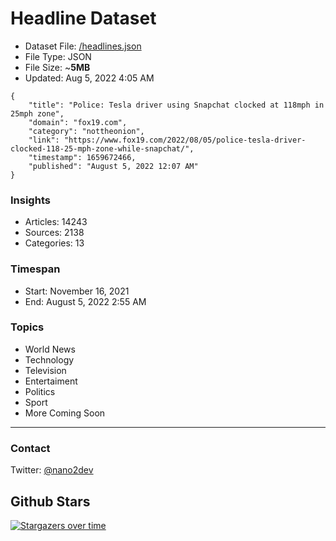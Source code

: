 # Headline Dataset

- Dataset File: [/headlines.json](https://raw.githubusercontent.com/fwd/news/master/headlines.json) 
- File Type: JSON
- File Size: ~**5MB**
- Updated: Aug 5, 2022 4:05 AM

```
{
    "title": "Police: Tesla driver using Snapchat clocked at 118mph in 25mph zone",
    "domain": "fox19.com",
    "category": "nottheonion",
    "link": "https://www.fox19.com/2022/08/05/police-tesla-driver-clocked-118-25-mph-zone-while-snapchat/",
    "timestamp": 1659672466,
    "published": "August 5, 2022 12:07 AM"
}
```

### Insights

- Articles: 14243
- Sources: 2138
- Categories: 13

### Timespan

- Start: November 16, 2021
- End: August 5, 2022 2:55 AM

### Topics

- World News
- Technology
- Television
- Entertaiment
- Politics
- Sport
- More Coming Soon

---

### Contact 

Twitter: [@nano2dev](https://twitter.com/nano2dev)

## Github Stars

[![Stargazers over time](https://starchart.cc/fwd/news.svg)](https://starchart.cc/fwd/news)
	